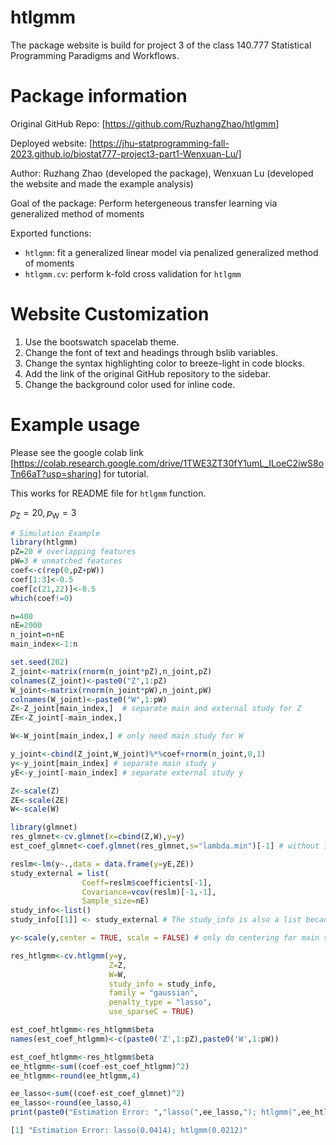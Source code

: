 # htlgmm

The package website is build for project 3 of the class 140.777 Statistical Programming Paradigms and Workflows.

# Package information

Original GitHub Repo: [<https://github.com/RuzhangZhao/htlgmm>]

Deployed website: [<https://jhu-statprogramming-fall-2023.github.io/biostat777-project3-part1-Wenxuan-Lu/>]

Author: Ruzhang Zhao (developed the package), Wenxuan Lu (developed the website and made the example analysis)

Goal of the package: Perform hetergeneous transfer learning via generalized method of moments

Exported functions:

 - `htlgmm`: fit a generalized linear model via penalized generalized method of moments
 - `htlgmm.cv`: perform k-fold cross validation for `htlgmm`

# Website Customization

1. Use the bootswatch spacelab theme.
2. Change the font of text and headings through bslib variables.
3. Change the syntax highlighting color to breeze-light in code blocks.
4. Add the link of the original GitHub repository to the sidebar.
5. Change the background color used for inline code.

# Example usage

Please see the google colab link [<https://colab.research.google.com/drive/1TWE3ZT30fY1umL_ILoeC2iwS8oTn66aT?usp=sharing>] for tutorial.

This works for README file for `htlgmm` function.

$p_{\mathrm{Z}}=20,p_{\mathrm{W}}=3$

``` r
# Simulation Example
library(htlgmm)
pZ=20 # overlapping features
pW=3 # unmatched features 
coef<-c(rep(0,pZ+pW))
coef[1:3]<-0.5
coef[c(21,22)]<-0.5
which(coef!=0)

n=400
nE=2000
n_joint=n+nE
main_index<-1:n

set.seed(202)
Z_joint<-matrix(rnorm(n_joint*pZ),n_joint,pZ)
colnames(Z_joint)<-paste0("Z",1:pZ)
W_joint<-matrix(rnorm(n_joint*pW),n_joint,pW)
colnames(W_joint)<-paste0("W",1:pW)
Z<-Z_joint[main_index,]  # separate main and external study for Z
ZE<-Z_joint[-main_index,]

W<-W_joint[main_index,] # only need main study for W

y_joint<-cbind(Z_joint,W_joint)%*%coef+rnorm(n_joint,0,1)
y<-y_joint[main_index] # separate main study y
yE<-y_joint[-main_index] # separate external study y

Z<-scale(Z)
ZE<-scale(ZE)
W<-scale(W)

library(glmnet)
res_glmnet<-cv.glmnet(x=cbind(Z,W),y=y)
est_coef_glmnet<-coef.glmnet(res_glmnet,s="lambda.min")[-1] # without intercept

reslm<-lm(y~.,data = data.frame(y=yE,ZE))
study_external = list(
                Coeff=reslm$coefficients[-1],
                Covariance=vcov(reslm)[-1,-1],
                Sample_size=nE)
study_info<-list()
study_info[[1]] <- study_external # The study_info is also a list because we can support multiple external studies. 

y<-scale(y,center = TRUE, scale = FALSE) # only do centering for main study y. 

res_htlgmm<-cv.htlgmm(y=y,
                      Z=Z,
                      W=W,
                      study_info = study_info,
                      family = "gaussian",
                      penalty_type = "lasso",
                      use_sparseC = TRUE)

est_coef_htlgmm<-res_htlgmm$beta
names(est_coef_htlgmm)<-c(paste0('Z',1:pZ),paste0('W',1:pW))

est_coef_htlgmm<-res_htlgmm$beta
ee_htlgmm<-sum((coef-est_coef_htlgmm)^2)
ee_htlgmm<-round(ee_htlgmm,4)

ee_lasso<-sum((coef-est_coef_glmnet)^2)
ee_lasso<-round(ee_lasso,4)
print(paste0("Estimation Error: ","lasso(",ee_lasso,"); htlgmm(",ee_htlgmm,")"))
```

``` r
[1] "Estimation Error: lasso(0.0414); htlgmm(0.0212)"
```
